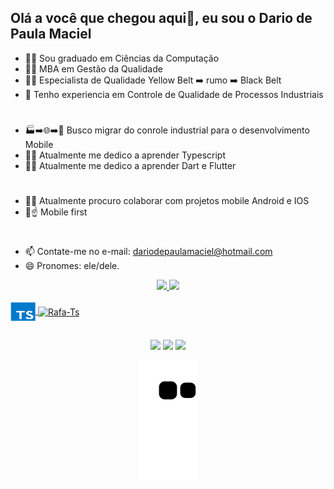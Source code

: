 ## Olá a você que chegou aqui👋, eu sou o Dario de Paula Maciel

- 🌳📜 Sou graduado em Ciências da Computação
- 🌳📜 MBA em Gestão da Qualidade
- 🌳📜 Especialista de Qualidade Yellow Belt ➡️ rumo ➡️ Black Belt
- 🍎 Tenho experiencia em Controle de Qualidade de Processos Industriais
#
- 🏭➡️🌐➡️📱 Busco migrar do conrole industrial para o desenvolvimento Mobile
- 🌱🔭 Atualmente me dedico a aprender Typescript
- 🌱🔭 Atualmente me dedico a aprender Dart e Flutter
#
- 👯📱 Atualmente procuro colaborar com projetos mobile Android e IOS
- 📱☝️ Mobile first
#
- 📫 Contate-me no e-mail: dariodepaulamaciel@hotmail.com
- 😄 Pronomes: ele/dele.

<div align="center">
  <a href="https://github.com/dariopmaciel">
  <img height="180em" src="https://github-readme-stats.vercel.app/api?username=dariopmaciel&show_icons=true&theme=dracula&include_all_commits=true&count_private=true"/>
  <img height="180em" src="https://github-readme-stats.vercel.app/api/top-langs/?username=dariopmaciel&layout=compact&langs_count=7&theme=dracula"/>
</div>

  <div style="display: inline_block"><br>
  <img align="center" alt="Rafa-Ts" height="30" width="40" src="https://raw.githubusercontent.com/devicons/devicon/master/icons/typescript/typescript-plain.svg">
 <img align="center" alt="Rafa-Ts" height="30" width="40" src="https://cdn.jsdelivr.net/gh/devicons/devicon/icons/flutter/flutter-original.svg">
</div> 
  
##
  
<div align="center">
  <a href="https://www.instagram.com/dariodepaulamaciel/" target="_blank"><img src="https://img.shields.io/badge/-Instagram-%23E4405F?style=for-the-badge&logo=instagram&logoColor=white" target="_blank"></a>
  <a href="https://www.linkedin.com/in/dario-maciel-028bb8119/" target="_blank"><img src="https://img.shields.io/badge/-LinkedIn-%230077B5?style=for-the-badge&logo=linkedin&logoColor=white" target="_blank"></a>   
  <a href = "mailto:dariodepaulamaciel@hotmail.com"><img src="https://img.shields.io/badge/Microsoft_Outlook-0078D4?style=for-the-badge&logo=microsoft-outlook&logoColor=white"></a>
  
  ![Snake animation](https://github.com/dariopmaciel/dariopmaciel/blob/output/github-contribution-grid-snake.svg)
 
</div>
